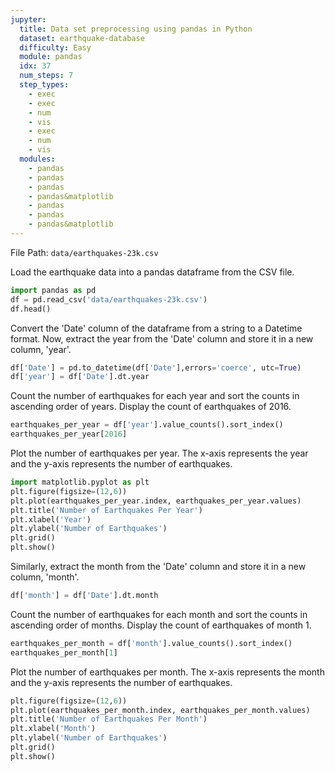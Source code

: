 ```yaml
---
jupyter:
  title: Data set preprocessing using pandas in Python
  dataset: earthquake-database
  difficulty: Easy
  module: pandas
  idx: 37
  num_steps: 7
  step_types:
    - exec
    - exec
    - num
    - vis
    - exec
    - num
    - vis
  modules:
    - pandas
    - pandas
    - pandas
    - pandas&matplotlib
    - pandas
    - pandas
    - pandas&matplotlib
---
```


File Path: `data/earthquakes-23k.csv`

Load the earthquake data into a pandas dataframe from the CSV file.

```python
import pandas as pd
df = pd.read_csv('data/earthquakes-23k.csv')
df.head()
```

Convert the 'Date' column of the dataframe from a string to a Datetime format. Now, extract the year from the 'Date' column and store it in a new column, 'year'.
```python
df['Date'] = pd.to_datetime(df['Date'],errors='coerce', utc=True)
df['year'] = df['Date'].dt.year
```

Count the number of earthquakes for each year and sort the counts in ascending order of years. Display the count of earthquakes of 2016.
```python
earthquakes_per_year = df['year'].value_counts().sort_index()
earthquakes_per_year[2016]
```

Plot the number of earthquakes per year. The x-axis represents the year and the y-axis represents the number of earthquakes.
```python
import matplotlib.pyplot as plt
plt.figure(figsize=(12,6))
plt.plot(earthquakes_per_year.index, earthquakes_per_year.values)
plt.title('Number of Earthquakes Per Year')
plt.xlabel('Year')
plt.ylabel('Number of Earthquakes')
plt.grid()
plt.show()
```

Similarly, extract the month from the 'Date' column and store it in a new column, 'month'.
```python
df['month'] = df['Date'].dt.month
```


Count the number of earthquakes for each month and sort the counts in ascending order of months. Display the count of earthquakes of month 1.
```python
earthquakes_per_month = df['month'].value_counts().sort_index()
earthquakes_per_month[1]
```

Plot the number of earthquakes per month. The x-axis represents the month and the y-axis represents the number of earthquakes.
```python
plt.figure(figsize=(12,6))
plt.plot(earthquakes_per_month.index, earthquakes_per_month.values)
plt.title('Number of Earthquakes Per Month')
plt.xlabel('Month')
plt.ylabel('Number of Earthquakes')
plt.grid()
plt.show()
```

